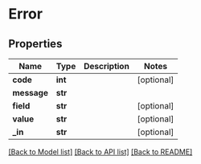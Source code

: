# Error

## Properties
Name | Type | Description | Notes
------------ | ------------- | ------------- | -------------
**code** | **int** |  | [optional] 
**message** | **str** |  | 
**field** | **str** |  | [optional] 
**value** | **str** |  | [optional] 
**_in** | **str** |  | [optional] 

[[Back to Model list]](../README.md#documentation-for-models) [[Back to API list]](../README.md#documentation-for-api-endpoints) [[Back to README]](../README.md)



